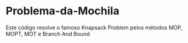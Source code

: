 # Problema-da-Mochila
Este código resolve o famoso Knapsack Problem pelos métodos MOP, MOPT, MOT e Branch And Bound